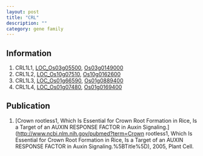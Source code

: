 ```yaml
---
layout: post
title: "CRL"
description: ""
category: gene family
---
```


## Information
1. CRL1L1, [LOC_Os03g05500](http://rice.plantbiology.msu.edu/cgi-bin/ORF_infopage.cgi?orf=LOC_Os03g05500), [Os03g0149000](http://rapdb.dna.affrc.go.jp/viewer/gbrowse_details/irgsp1?name=Os03g0149000)
2. CRL1L2, [LOC_Os10g07510](http://rice.plantbiology.msu.edu/cgi-bin/ORF_infopage.cgi?orf=LOC_Os10g07510), [Os10g0162600](http://rapdb.dna.affrc.go.jp/viewer/gbrowse_details/irgsp1?name=Os10g0162600)
3. CRL1L3, [LOC_Os01g66590](http://rice.plantbiology.msu.edu/cgi-bin/ORF_infopage.cgi?orf=LOC_Os01g66590), [Os01g0889400](http://rapdb.dna.affrc.go.jp/viewer/gbrowse_details/irgsp1?name=Os01g0889400)
4. CRL1L4, [LOC_Os01g07480](http://rice.plantbiology.msu.edu/cgi-bin/ORF_infopage.cgi?orf=LOC_Os01g07480), [Os01g0169400](http://rapdb.dna.affrc.go.jp/viewer/gbrowse_details/irgsp1?name=Os01g0169400)

## Publication
1. [Crown rootless1, Which Is Essential for Crown Root Formation in Rice, Is a Target of an AUXIN RESPONSE FACTOR in Auxin Signaling.](http://www.ncbi.nlm.nih.gov/pubmed?term=Crown rootless1, Which Is Essential for Crown Root Formation in Rice, Is a Target of an AUXIN RESPONSE FACTOR in Auxin Signaling.%5BTitle%5D), 2005, Plant Cell.



